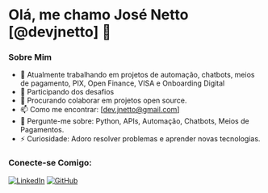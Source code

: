 # Olá, me chamo José Netto [@devjnetto] 👋

### Sobre Mim
- 🔭 Atualmente trabalhando em projetos de automação, chatbots, meios de pagamento, PIX, Open Finance, VISA e Onboarding Digital
- 🌱 Participando dos desafios
- 👯 Procurando colaborar em projetos open source.
- 📫 Como me encontrar: [dev.jnetto@gmail.com]
- 💬 Pergunte-me sobre: Python, APIs, Automação, Chatbots, Meios de Pagamentos.
- ⚡ Curiosidade: Adoro resolver problemas e aprender novas tecnologias.

### Conecte-se Comigo:
[![LinkedIn](https://img.shields.io/badge/-LinkedIn-blue?style=flat-square&logo=Linkedin&logoColor=white&link=https://www.linkedin.com/in/josé-netto-b42bb7179/)](https://www.linkedin.com/in/josé-netto-b42bb7179/)
[![GitHub](https://img.shields.io/badge/-GitHub-black?style=flat-square&logo=github&link=https://github.com/devjnetto/)](https://github.com/devjnetto/)
